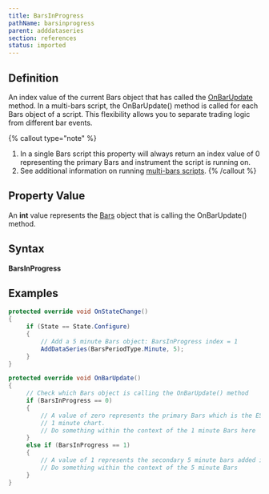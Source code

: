 ```yaml
---
title: BarsInProgress
pathName: barsinprogress
parent: adddataseries
section: references
status: imported
---
```


## Definition

An index value of the current Bars object that has called the [OnBarUpdate](onbarupdate) method. In a multi-bars script, the OnBarUpdate() method is called for each Bars object of a script. This flexibility allows you to separate trading logic from different bar events.

{% callout type="note" %}

1. In a single Bars script this property will always return an index value of 0 representing the primary Bars and instrument the script is running on.
2. See additional information on running [multi-bars scripts](multi_time_frame_instruments.md).
{% /callout %}

## Property Value

An **int** value represents the [Bars](bars) object that is calling the OnBarUpdate() method.

## Syntax

**BarsInProgress**

## Examples

```csharp
protected override void OnStateChange()
{
     if (State == State.Configure)
     {
         // Add a 5 minute Bars object: BarsInProgress index = 1 
         AddDataSeries(BarsPeriodType.Minute, 5);
     }
} 

protected override void OnBarUpdate() 
{ 
     // Check which Bars object is calling the OnBarUpdate() method 
     if (BarsInProgress == 0) 
     { 
         // A value of zero represents the primary Bars which is the ES 09-14 
         // 1 minute chart. 
         // Do something within the context of the 1 minute Bars here 
     } 
     else if (BarsInProgress == 1) 
     { 
         // A value of 1 represents the secondary 5 minute bars added in OnStateChange() State.Configure 
         // Do something within the context of the 5 minute Bars 
     } 
}
```
